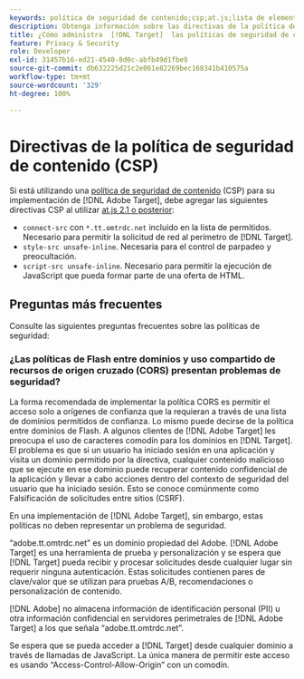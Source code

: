 ```yaml
---
keywords: política de seguridad de contenido;csp;at.js;lista de elementos permitidos;lista de permitidos;parpadeo;ocultar previamente;ocultamiento previo;preocultación
description: Obtenga información sobre las directivas de la política de seguridad de contenido (CSP) que debe agregar al usar Adobe Target.
title: ¿Cómo administra  [!DNL Target]  las políticas de seguridad de contenido (CSP)?
feature: Privacy & Security
role: Developer
exl-id: 31457b16-ed21-4540-8d0c-abfb49d1fbe9
source-git-commit: db632225d21c2e061e82269bec168341b410575a
workflow-type: tm+mt
source-wordcount: '329'
ht-degree: 100%

---
```


# Directivas de la política de seguridad de contenido (CSP)

Si está utilizando una [política de seguridad de contenido](https://en.wikipedia.org/wiki/Content_Security_Policy) (CSP) para su implementación de [!DNL Adobe Target], debe agregar las siguientes directivas CSP al utilizar [at.js 2.1 o posterior](/help/main/c-implementing-target/c-implementing-target-for-client-side-web/target-atjs-versions.md):

* `connect-src` con `*.tt.omtrdc.net` incluido en la lista de permitidos. Necesario para permitir la solicitud de red al perímetro de [!DNL Target].
* `style-src unsafe-inline`. Necesaria para el control de parpadeo y preocultación.
* `script-src unsafe-inline`.  Necesario para permitir la ejecución de JavaScript que pueda formar parte de una oferta de HTML.

## Preguntas más frecuentes

Consulte las siguientes preguntas frecuentes sobre las políticas de seguridad:

### ¿Las políticas de Flash entre dominios y uso compartido de recursos de origen cruzado (CORS) presentan problemas de seguridad?

La forma recomendada de implementar la política CORS es permitir el acceso solo a orígenes de confianza que la requieran a través de una lista de dominios permitidos de confianza. Lo mismo puede decirse de la política entre dominios de Flash. A algunos clientes de [!DNL Adobe Target] les preocupa el uso de caracteres comodín para los dominios en [!DNL Target]. El problema es que si un usuario ha iniciado sesión en una aplicación y visita un dominio permitido por la directiva, cualquier contenido malicioso que se ejecute en ese dominio puede recuperar contenido confidencial de la aplicación y llevar a cabo acciones dentro del contexto de seguridad del usuario que ha iniciado sesión. Esto se conoce comúnmente como Falsificación de solicitudes entre sitios (CSRF).

En una implementación de [!DNL Adobe Target], sin embargo, estas políticas no deben representar un problema de seguridad.

“adobe.tt.omtrdc.net” es un dominio propiedad del Adobe. [!DNL Adobe Target] es una herramienta de prueba y personalización y se espera que [!DNL Target] pueda recibir y procesar solicitudes desde cualquier lugar sin requerir ninguna autenticación. Estas solicitudes contienen pares de clave/valor que se utilizan para pruebas A/B, recomendaciones o personalización de contenido.

[!DNL Adobe] no almacena información de identificación personal (PII) u otra información confidencial en servidores perimetrales de [!DNL Adobe Target] a los que señala “adobe.tt.omtrdc.net”.

Se espera que se pueda acceder a [!DNL Target] desde cualquier dominio a través de llamadas de JavaScript. La única manera de permitir este acceso es usando “Access-Control-Allow-Origin” con un comodín.
